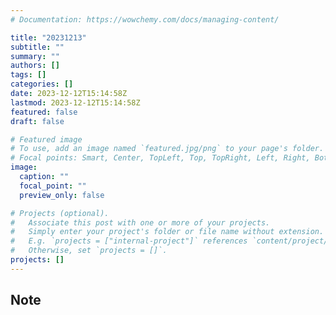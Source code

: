 ```yaml
---
# Documentation: https://wowchemy.com/docs/managing-content/

title: "20231213"
subtitle: ""
summary: ""
authors: []
tags: []
categories: []
date: 2023-12-12T15:14:58Z
lastmod: 2023-12-12T15:14:58Z
featured: false
draft: false

# Featured image
# To use, add an image named `featured.jpg/png` to your page's folder.
# Focal points: Smart, Center, TopLeft, Top, TopRight, Left, Right, BottomLeft, Bottom, BottomRight.
image:
  caption: ""
  focal_point: ""
  preview_only: false

# Projects (optional).
#   Associate this post with one or more of your projects.
#   Simply enter your project's folder or file name without extension.
#   E.g. `projects = ["internal-project"]` references `content/project/deep-learning/index.md`.
#   Otherwise, set `projects = []`.
projects: []
---
```


## Note

